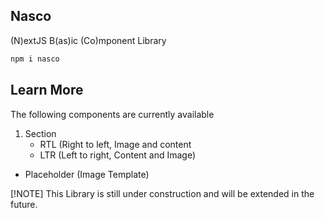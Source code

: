 
## Nasco

(N)extJS B(as)ic (Co)mponent Library

```bash
npm i nasco
```

## Learn More
 The following components are currently available

 1. Section
    - RTL (Right to left, Image and content
    - LTR (Left to right, Content and Image)

+ Placeholder (Image Template)

[!NOTE]
This Library is still under construction and will be extended in the future.